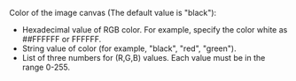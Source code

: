 Color of the image canvas (The default value is "black"):

- Hexadecimal value of RGB color. For example, specify the color white as ##FFFFFF or FFFFFF.
- String value of color (for example, "black", "red", "green").
- List of three numbers for (R,G,B) values. Each value must be in the range 0-255.